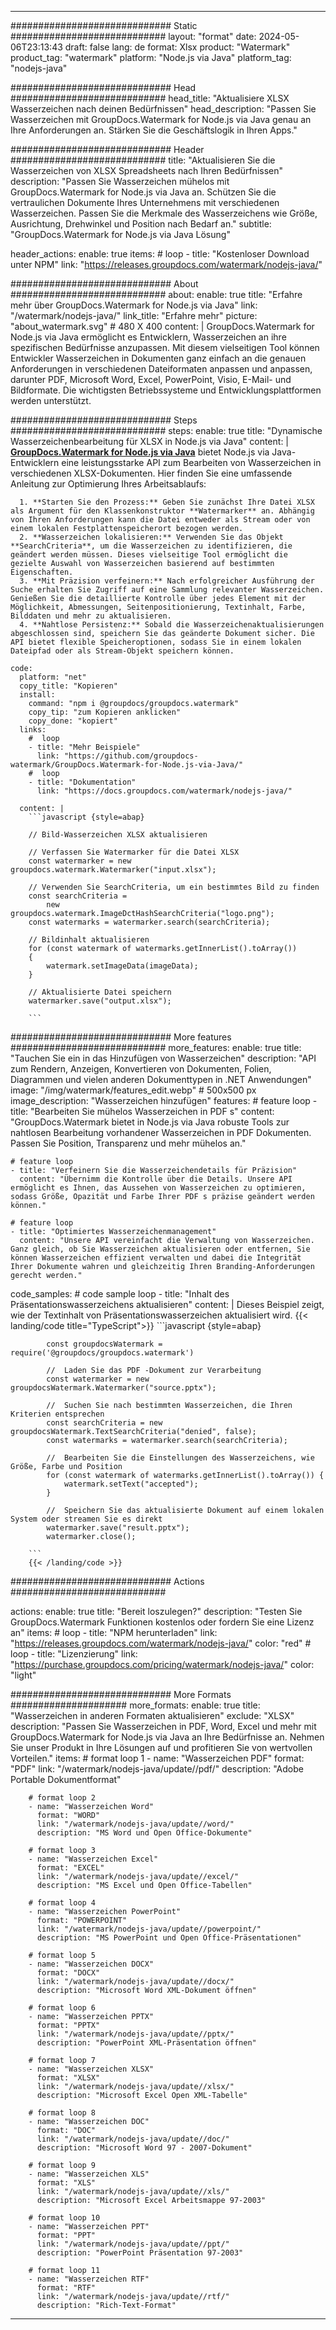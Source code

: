 
---
############################# Static ############################
layout: "format"
date:  2024-05-06T23:13:43
draft: false
lang: de
format: Xlsx
product: "Watermark"
product_tag: "watermark"
platform: "Node.js via Java"
platform_tag: "nodejs-java"

############################# Head ############################
head_title: "Aktualisiere XLSX Wasserzeichen nach deinen Bedürfnissen"
head_description: "Passen Sie Wasserzeichen mit GroupDocs.Watermark for Node.js via Java genau an Ihre Anforderungen an. Stärken Sie die Geschäftslogik in Ihren Apps."

############################# Header ############################
title: "Aktualisieren Sie die Wasserzeichen von XLSX Spreadsheets nach Ihren Bedürfnissen" 
description: "Passen Sie Wasserzeichen mühelos mit GroupDocs.Watermark for Node.js via Java an. Schützen Sie die vertraulichen Dokumente Ihres Unternehmens mit verschiedenen Wasserzeichen. Passen Sie die Merkmale des Wasserzeichens wie Größe, Ausrichtung, Drehwinkel und Position nach Bedarf an."
subtitle: "GroupDocs.Watermark for Node.js via Java Lösung" 

header_actions:
  enable: true
  items:
    #  loop
    - title: "Kostenloser Download unter NPM"
      link: "https://releases.groupdocs.com/watermark/nodejs-java/"
      
############################# About ############################
about:
    enable: true
    title: "Erfahre mehr über GroupDocs.Watermark for Node.js via Java"
    link: "/watermark/nodejs-java/"
    link_title: "Erfahre mehr"
    picture: "about_watermark.svg" # 480 X 400
    content: |
       GroupDocs.Watermark for Node.js via Java ermöglicht es Entwicklern, Wasserzeichen an ihre spezifischen Bedürfnisse anzupassen. Mit diesem vielseitigen Tool können Entwickler Wasserzeichen in Dokumenten ganz einfach an die genauen Anforderungen in verschiedenen Dateiformaten anpassen und anpassen, darunter PDF, Microsoft Word, Excel, PowerPoint, Visio, E-Mail- und Bildformate. Die wichtigsten Betriebssysteme und Entwicklungsplattformen werden unterstützt.

############################# Steps ############################
steps:
    enable: true
    title: "Dynamische Wasserzeichenbearbeitung für XLSX in Node.js via Java"
    content: |
      **[GroupDocs.Watermark for Node.js via Java](https://products.groupdocs.com/watermark/nodejs-java/)** bietet Node.js via Java-Entwicklern eine leistungsstarke API zum Bearbeiten von Wasserzeichen in verschiedenen XLSX-Dokumenten. Hier finden Sie eine umfassende Anleitung zur Optimierung Ihres Arbeitsablaufs:
      
      1. **Starten Sie den Prozess:** Geben Sie zunächst Ihre Datei XLSX als Argument für den Klassenkonstruktor **Watermarker** an. Abhängig von Ihren Anforderungen kann die Datei entweder als Stream oder von einem lokalen Festplattenspeicherort bezogen werden.
      2. **Wasserzeichen lokalisieren:** Verwenden Sie das Objekt **SearchCriteria**, um die Wasserzeichen zu identifizieren, die geändert werden müssen. Dieses vielseitige Tool ermöglicht die gezielte Auswahl von Wasserzeichen basierend auf bestimmten Eigenschaften.
      3. **Mit Präzision verfeinern:** Nach erfolgreicher Ausführung der Suche erhalten Sie Zugriff auf eine Sammlung relevanter Wasserzeichen. Genießen Sie die detaillierte Kontrolle über jedes Element mit der Möglichkeit, Abmessungen, Seitenpositionierung, Textinhalt, Farbe, Bilddaten und mehr zu aktualisieren.
      4. **Nahtlose Persistenz:** Sobald die Wasserzeichenaktualisierungen abgeschlossen sind, speichern Sie das geänderte Dokument sicher. Die API bietet flexible Speicheroptionen, sodass Sie in einem lokalen Dateipfad oder als Stream-Objekt speichern können.
   
    code:
      platform: "net"
      copy_title: "Kopieren"
      install:
        command: "npm i @groupdocs/groupdocs.watermark"
        copy_tip: "zum Kopieren anklicken"
        copy_done: "kopiert"
      links:
        #  loop
        - title: "Mehr Beispiele"
          link: "https://github.com/groupdocs-watermark/GroupDocs.Watermark-for-Node.js-via-Java/"
        #  loop
        - title: "Dokumentation"
          link: "https://docs.groupdocs.com/watermark/nodejs-java/"
          
      content: |
        ```javascript {style=abap}

        // Bild-Wasserzeichen XLSX aktualisieren

        // Verfassen Sie Watermarker für die Datei XLSX
        const watermarker = new groupdocs.watermark.Watermarker("input.xlsx");

        // Verwenden Sie SearchCriteria, um ein bestimmtes Bild zu finden
        const searchCriteria = 
            new groupdocs.watermark.ImageDctHashSearchCriteria("logo.png");
        const watermarks = watermarker.search(searchCriteria);
        
        // Bildinhalt aktualisieren
        for (const watermark of watermarks.getInnerList().toArray())
        {
            watermark.setImageData(imageData);
        }

        // Aktualisierte Datei speichern
        watermarker.save("output.xlsx");
        
        ```            

############################# More features ############################
more_features:
  enable: true
  title: "Tauchen Sie ein in das Hinzufügen von Wasserzeichen"
  description: "API zum Rendern, Anzeigen, Konvertieren von Dokumenten, Folien, Diagrammen und vielen anderen Dokumenttypen in .NET Anwendungen"
  image: "/img/watermark/features_edit.webp" # 500x500 px
  image_description: "Wasserzeichen hinzufügen"
  features:
    # feature loop
    - title: "Bearbeiten Sie mühelos Wasserzeichen in PDF s"
      content: "GroupDocs.Watermark bietet in Node.js via Java robuste Tools zur nahtlosen Bearbeitung vorhandener Wasserzeichen in PDF Dokumenten. Passen Sie Position, Transparenz und mehr mühelos an."

    # feature loop
    - title: "Verfeinern Sie die Wasserzeichendetails für Präzision"
      content: "Übernimm die Kontrolle über die Details. Unsere API ermöglicht es Ihnen, das Aussehen von Wasserzeichen zu optimieren, sodass Größe, Opazität und Farbe Ihrer PDF s präzise geändert werden können."

    # feature loop
    - title: "Optimiertes Wasserzeichenmanagement"
      content: "Unsere API vereinfacht die Verwaltung von Wasserzeichen. Ganz gleich, ob Sie Wasserzeichen aktualisieren oder entfernen, Sie können Wasserzeichen effizient verwalten und dabei die Integrität Ihrer Dokumente wahren und gleichzeitig Ihren Branding-Anforderungen gerecht werden."
      
  code_samples:
    # code sample loop
    - title: "Inhalt des Präsentationswasserzeichens aktualisieren"
      content: |
        Dieses Beispiel zeigt, wie der Textinhalt von Präsentationswasserzeichen aktualisiert wird.
        {{< landing/code title="TypeScript">}}
        ```javascript {style=abap}
        
            const groupdocsWatermark = require('@groupdocs/groupdocs.watermark')

            //  Laden Sie das PDF -Dokument zur Verarbeitung
            const watermarker = new groupdocsWatermark.Watermarker("source.pptx");

            //  Suchen Sie nach bestimmten Wasserzeichen, die Ihren Kriterien entsprechen
            const searchCriteria = new groupdocsWatermark.TextSearchCriteria("denied", false);
            const watermarks = watermarker.search(searchCriteria);
  
            //  Bearbeiten Sie die Einstellungen des Wasserzeichens, wie Größe, Farbe und Position
            for (const watermark of watermarks.getInnerList().toArray()) {
                watermark.setText("accepted");
            }

            //  Speichern Sie das aktualisierte Dokument auf einem lokalen System oder streamen Sie es direkt
            watermarker.save("result.pptx");
            watermarker.close();

        ```
        {{< /landing/code >}}


############################# Actions ############################

actions:
  enable: true
  title: "Bereit loszulegen?"
  description: "Testen Sie GroupDocs.Watermark Funktionen kostenlos oder fordern Sie eine Lizenz an"
  items:
    #  loop
    - title: "NPM herunterladen"
      link: "https://releases.groupdocs.com/watermark/nodejs-java/"
      color: "red"
        #  loop
    - title: "Lizenzierung"
      link: "https://purchase.groupdocs.com/pricing/watermark/nodejs-java/"
      color: "light"


############################# More Formats #####################
more_formats:
    enable: true
    title: "Wasserzeichen in anderen Formaten aktualisieren"
    exclude: "XLSX"
    description: "Passen Sie Wasserzeichen in PDF, Word, Excel und mehr mit GroupDocs.Watermark for Node.js via Java an Ihre Bedürfnisse an. Nehmen Sie unser Produkt in Ihre Lösungen auf und profitieren Sie von wertvollen Vorteilen."
    items: 
        # format loop 1
        - name: "Wasserzeichen PDF"
          format: "PDF"
          link: "/watermark/nodejs-java/update//pdf/"
          description: "Adobe Portable Dokumentformat"

        # format loop 2
        - name: "Wasserzeichen Word"
          format: "WORD"
          link: "/watermark/nodejs-java/update//word/"
          description: "MS Word und Open Office-Dokumente"
          
        # format loop 3
        - name: "Wasserzeichen Excel"
          format: "EXCEL"
          link: "/watermark/nodejs-java/update//excel/"
          description: "MS Excel und Open Office-Tabellen"

        # format loop 4
        - name: "Wasserzeichen PowerPoint"
          format: "POWERPOINT"
          link: "/watermark/nodejs-java/update//powerpoint/"
          description: "MS PowerPoint und Open Office-Präsentationen"

        # format loop 5
        - name: "Wasserzeichen DOCX"
          format: "DOCX"
          link: "/watermark/nodejs-java/update//docx/"
          description: "Microsoft Word XML-Dokument öffnen"
          
        # format loop 6
        - name: "Wasserzeichen PPTX"
          format: "PPTX"
          link: "/watermark/nodejs-java/update//pptx/"
          description: "PowerPoint XML-Präsentation öffnen"
          
        # format loop 7
        - name: "Wasserzeichen XLSX"
          format: "XLSX"
          link: "/watermark/nodejs-java/update//xlsx/"
          description: "Microsoft Excel Open XML-Tabelle"

        # format loop 8
        - name: "Wasserzeichen DOC"
          format: "DOC"
          link: "/watermark/nodejs-java/update//doc/"
          description: "Microsoft Word 97 - 2007-Dokument"

        # format loop 9
        - name: "Wasserzeichen XLS"
          format: "XLS"
          link: "/watermark/nodejs-java/update//xls/"
          description: "Microsoft Excel Arbeitsmappe 97-2003"

        # format loop 10
        - name: "Wasserzeichen PPT"
          format: "PPT"
          link: "/watermark/nodejs-java/update//ppt/"
          description: "PowerPoint Präsentation 97-2003"

        # format loop 11
        - name: "Wasserzeichen RTF"
          format: "RTF"
          link: "/watermark/nodejs-java/update//rtf/"
          description: "Rich-Text-Format"

---